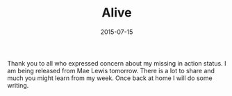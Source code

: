 ﻿---
layout: post
title:  "Alive"
date:   2015-07-15
categories: Uncategorized
comments: false
---
Thank  you to all who expressed concern about my missing in action status. I am being released from Mae Lewis tomorrow. There is a lot to share and much you might learn from my week. Once back at home I will do some writing.
